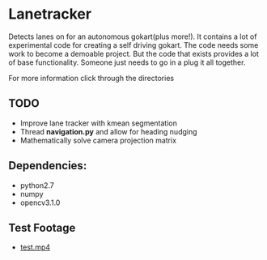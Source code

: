 # Lanetracker

Detects lanes on for an autonomous gokart(plus more!). It contains a lot of experimental code for creating a self driving gokart. The code needs some work to become a demoable project. But the code that exists provides a lot of base functionality. Someone just needs to go in a plug it all together.

For more information click through the directories

## TODO
- Improve lane tracker with kmean segmentation
- Thread **navigation.py** and allow for heading nudging
- Mathematically solve camera projection matrix


## Dependencies:  
- python2.7
- numpy
- opencv3.1.0

## Test Footage
- [test.mp4](https://drive.google.com/file/d/0B75b5hNZE7szZlJTZ09MZG9JT0E/view?usp=sharing)
